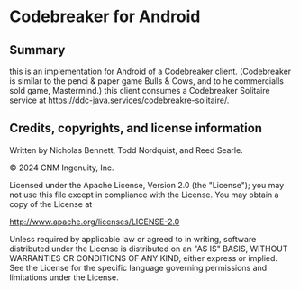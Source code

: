 # Codebreaker for Android

## Summary

this is an implementation for Android of a Codebreaker client. (Codebreaker is similar to the 
penci & paper game Bulls & Cows, and to he commercialls sold game, Mastermind.) this client 
consumes a Codebreaker Solitaire service at https://ddc-java.services/codebreakre-solitaire/.

## Credits, copyrights, and license information

Written by Nicholas Bennett, Todd Nordquist, and Reed Searle.

&copy; 2024 CNM Ingenuity, Inc.

Licensed under the Apache License, Version 2.0 (the "License");
you may not use this file except in compliance with the License.
You may obtain a copy of the License at

<http://www.apache.org/licenses/LICENSE-2.0>

Unless required by applicable law or agreed to in writing, software
distributed under the License is distributed on an "AS IS" BASIS,
WITHOUT WARRANTIES OR CONDITIONS OF ANY KIND, either express or implied.
See the License for the specific language governing permissions and
limitations under the License.
